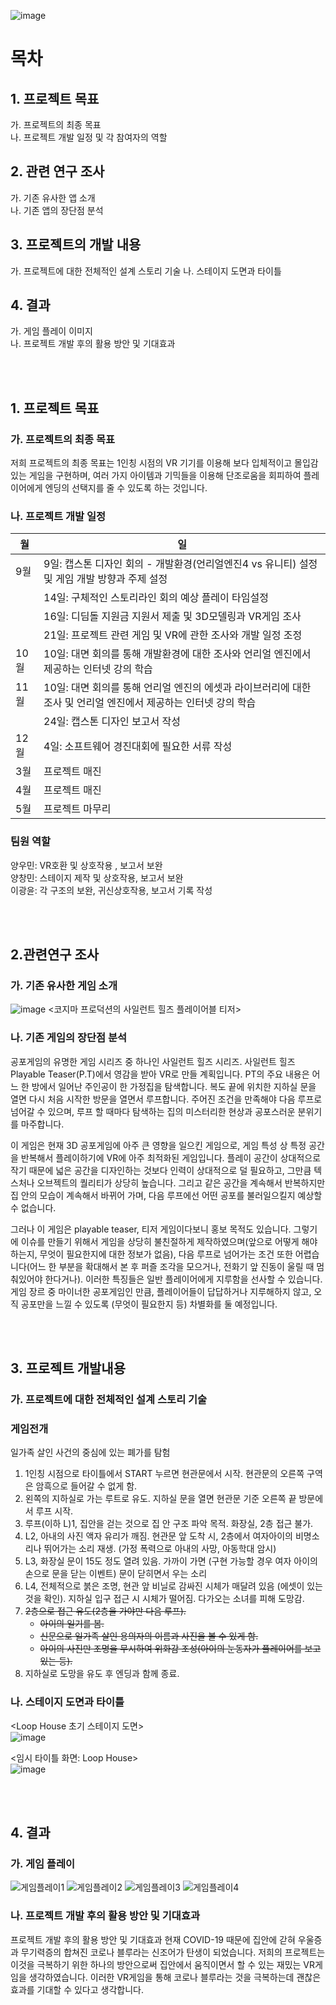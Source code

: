 ![image](https://user-images.githubusercontent.com/94760980/177946029-b016049c-f3be-4826-9dc9-2b32f8134bbf.png)


# 목차
## 1.	 프로젝트 목표
  가.	 프로젝트의 최종 목표  
  나.	 프로젝트 개발 일정 및 각 참여자의 역할
## 2.	 관련 연구 조사 
  가.	 기존 유사한 앱 소개  
  나.	 기존 앱의 장단점 분석
## 3.	 프로젝트의 개발 내용 
  가.	 프로젝트에 대한 전체적인 설계 스토리 기술
  나.   스테이지 도면과 타이틀
## 4.	 결과   
  가.	 게임 플레이 이미지  
  나.	 프로젝트 개발 후의 활용 방안 및 기대효과
    
<br/>
<br/>
      
## 1. 프로젝트 목표  
### 가. 프로젝트의 최종 목표  
저희 프로젝트의 최종 목표는 1인칭 시점의 VR 기기를 이용해 보다 입체적이고 몰입감 있는 게임을 구현하며, 여러 가지 아이템과 기믹들을 이용해 단조로움을 회피하여 플레이어에게 엔딩의 선택지를 줄 수 있도록 하는 것입니다.

### 나. 프로젝트 개발 일정
| 월 |일|
|-|-|
|9월|	9일: 캡스톤 디자인 회의 - 개발환경(언리얼엔진4 vs 유니티) 설정 및 게임 개발 방향과 주제 설정|
||14일: 구체적인 스토리라인 회의 예상 플레이 타임설정|
||16일: 디딤돌 지원금 지원서 제출 및 3D모델링과 VR게임 조사| 
||21일: 프로젝트 관련 게임 및 VR에 관한 조사와 개발 일정 조정|
|10월|	10일: 대면 회의를 통해 개발환경에 대한 조사와 언리얼 엔진에서 제공하는 인터넷 강의 학습|  
|11월|	10일: 대면 회의를 통해 언리얼 엔진의 에셋과 라이브러리에 대한 조사 및 언리얼 엔진에서 제공하는 인터넷 강의 학습|  
||24일: 캡스톤 디자인 보고서 작성|  
|12월|	4일: 소프트웨어 경진대회에 필요한 서류 작성|
|3월|프로젝트 매진|
|4월|프로젝트 매진|
|5월|프로젝트 마무리|


### 팀원 역할  
 양우민: VR호환 및 상호작용 , 보고서 보완  
 양창민: 스테이지 제작 및 상호작용, 보고서 보완  
 이광윤: 각 구조의 보완, 귀신상호작용, 보고서 기록 작성 
 
<br/>
<br/>

## 2.관련연구 조사
### 가. 기존 유사한 게임 소개
![image](https://user-images.githubusercontent.com/94760980/177954751-a145c92a-0de5-436c-8a65-63837572b962.png)
<코지마 프로덕션의 사일런트 힐즈 플레이어블 티저>

### 나. 기존 게임의 장단점 분석
공포게임의 유명한 게임 시리즈 중 하나인 사일런트 힐즈 시리즈. 
사일런트 힐즈Playable Teaser(P.T)에서 영감을 받아 VR로 만들 계획입니다. 
PT의 주요 내용은 어느 한 방에서 일어난 주인공이 한 가정집을 탐색합니다. 
복도 끝에 위치한 지하실 문을 열면 다시 처음 시작한 방문을 열면서 루프합니다. 
주어진 조건을 만족해야 다음 루프로 넘어갈 수 있으며, 
루프 할 때마다 탐색하는 집의 미스터리한 현상과 공포스러운 분위기를 마주합니다.  

이 게임은 현재 3D 공포게임에 아주 큰 영향을 일으킨 게임으로,
게임 특성 상 특정 공간을 반복해서 플레이하기에 VR에 아주 최적화된 게임입니다.
플레이 공간이 상대적으로 작기 때문에 넓은 공간을 디자인하는 것보다 인력이 상대적으로 덜 필요하고,
그만큼 텍스처나 오브젝트의 퀄리티가 상당히 높습니다. 그리고 같은 공간을 계속해서 반복하지만 집 안의 모습이 계속해서 바뀌어 가며,
다음 루프에선 어떤 공포를 불러일으킬지 예상할 수 없습니다.  

그러나 이 게임은 playable teaser, 티저 게임이다보니 홍보 목적도 있습니다.
그렇기에 이슈를 만들기 위해서 게임을 상당히 불친절하게 제작하였으며(앞으로 어떻게 해야하는지, 
무엇이 필요한지에 대한 정보가 없음), 다음 루프로 넘어가는 조건 또한 어렵습니다(어느 한 부분을 확대해서 본 후 퍼즐 조각을 모으거나, 전화기 앞 진동이 울릴 때 멈춰있어야 한다거나).
이러한 특징들은 일반 플레이어에게 지루함을 선사할 수 있습니다. 게임 장르 중 마이너한 공포게임인 만큼,
플레이어들이 답답하거나 지루해하지 않고, 오직 공포만을 느낄 수 있도록 (무엇이 필요한지 등) 차별화를 둘 예정입니다.  

<br/>
<br/>

## 3. 프로젝트 개발내용
### 가. 프로젝트에 대한 전체적인 설계 스토리 기술

### 게임전개
일가족 살인 사건의 중심에 있는 폐가를 탐험  
1. 1인칭 시점으로 타이틀에서 START 누르면 현관문에서 시작. 현관문의 오른쪽 구역은 암흑으로 들어갈 수 없게 함.  
2. 왼쪽의 지하실로 가는 루트로 유도. 지하실 문을 열면 현관문 기준 오른쪽 끝 방문에서 루프 시작.  
3. 루프(이하 L)1, 집안을 걷는 것으로 집 안 구조 파악 목적. 화장실, 2층 접근 불가.  
4. L2, 아내의 사진 액자 유리가 깨짐. 현관문 앞 도착 시, 2층에서 여자아이의 비명소리나 뛰어가는 소리 재생. (가정 폭력으로 아내의 사망, 아동학대 암시)  
5. L3, 화장실 문이 15도 정도 열려 있음. 가까이 가면 (구현 가능할 경우 여자 아이의 손으로 문을 닫는 이벤트) 문이 닫히면서 우는 소리  
6. L4, 전체적으로 붉은 조명, 현관 앞 비닐로 감싸진 시체가 매달려 있음 (에셋이 있는 것을 확인). 지하실 입구 접근 시 시체가 떨어짐. 다가오는 소녀를 피해 도망감.  
7. ~~2층으로 접근 유도(2층을 가야만 다음 루프).~~  
    * ~~아이의 일기를 봄.~~  
    * ~~신문으로 일가족 살인 용의자의 이름과 사진을 볼 수 있게 함.~~  
    * ~~아이의 사진만 조명을 무시하여 위화감 조성(아이의 눈동자가 플레이어를 보고 있는 등).~~  
8. 지하실로 도망을 유도 후 엔딩과 함께 종료.

### 나. 스테이지 도면과 타이틀
<Loop House 초기 스테이지 도면>   
![image](https://user-images.githubusercontent.com/94760980/177962993-d475ade3-b455-423a-81b1-1a160704015f.png)

<임시 타이틀 화면: Loop House>   
![image](https://user-images.githubusercontent.com/94760980/177963348-351b32a3-bd2d-461e-879b-33d3fa961c87.png)

<br/>
<br/>

## 4.	 결과   
### 가.	 게임 플레이 
![게임플레이1](https://user-images.githubusercontent.com/94760980/177976241-350dd05d-2335-4db0-b8d6-3abed84f368c.png)
![게임플레이2](https://user-images.githubusercontent.com/94760980/177976256-f9b7d236-bced-45b7-916c-ce10c70e05d9.png)
![게임플레이3](https://user-images.githubusercontent.com/94760980/177976266-5370010b-ebe4-4aa3-be72-960a9989d679.png)
![게임플레이4](https://user-images.githubusercontent.com/94760980/177976279-6e2afb35-3196-4ef8-b6ff-17657b1e3305.png)

### 나.	 프로젝트 개발 후의 활용 방안 및 기대효과  
프로젝트 개발 후의 활용 방안 및 기대효과
현재 COVID-19 때문에 집안에 갇혀 우울증과 무기력증의 합쳐진 코로나 블루라는 신조어가 탄생이 되었습니다. 
저희의 프로젝트는 이것을 극복하기 위한 하나의 방안으로써 집안에서 움직이면서 할 수 있는 재밌는 VR게임을 생각하였습니다. 
이러한 VR게임을 통해 코로나 블루라는 것을 극복하는데 괜찮은 효과를 기대할 수 있다고 생각합니다.



